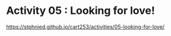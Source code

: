 # Activity 05 : Looking for love!

https://stphnied.github.io/cart253/activities/05-looking-for-love/